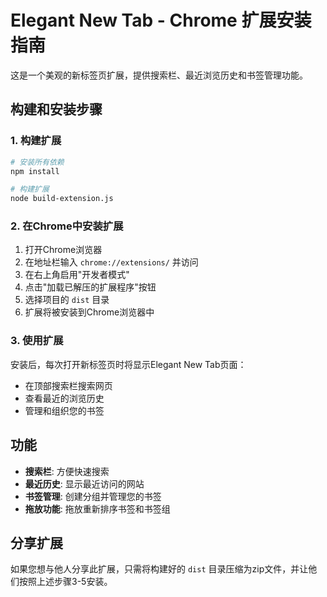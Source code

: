 
# Elegant New Tab - Chrome 扩展安装指南

这是一个美观的新标签页扩展，提供搜索栏、最近浏览历史和书签管理功能。

## 构建和安装步骤

### 1. 构建扩展

```bash
# 安装所有依赖
npm install

# 构建扩展
node build-extension.js
```

### 2. 在Chrome中安装扩展

1. 打开Chrome浏览器
2. 在地址栏输入 `chrome://extensions/` 并访问
3. 在右上角启用"开发者模式"
4. 点击"加载已解压的扩展程序"按钮
5. 选择项目的 `dist` 目录
6. 扩展将被安装到Chrome浏览器中

### 3. 使用扩展

安装后，每次打开新标签页时将显示Elegant New Tab页面：

- 在顶部搜索栏搜索网页
- 查看最近的浏览历史
- 管理和组织您的书签

## 功能

- **搜索栏**: 方便快速搜索
- **最近历史**: 显示最近访问的网站
- **书签管理**: 创建分组并管理您的书签
- **拖放功能**: 拖放重新排序书签和书签组

## 分享扩展

如果您想与他人分享此扩展，只需将构建好的 `dist` 目录压缩为zip文件，并让他们按照上述步骤3-5安装。
